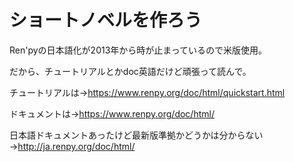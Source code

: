 # ショートノベルを作ろう

Ren'pyの日本語化が2013年から時が止まっているので米版使用。

だから、チュートリアルとかdoc英語だけど頑張って読んで。

チュートリアルは→<https://www.renpy.org/doc/html/quickstart.html>

ドキュメントは→<https://www.renpy.org/doc/html/>

日本語ドキュメントあったけど最新版準拠かどうかは分からない→<http://ja.renpy.org/doc/html/>